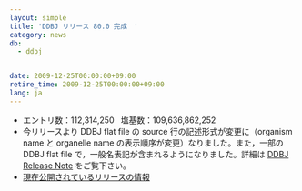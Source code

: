 ```yaml
---
layout: simple
title: 'DDBJ リリース 80.0 完成　'
category: news
db:
  - ddbj


date: 2009-12-25T00:00:00+09:00
retire_time: 2009-12-25T00:00:00+09:00
lang: ja
---
```


<ul>
    <li>エントリ数：112,314,250   塩基数：109,636,862,252</li>
    <li>今リリースより DDBJ flat file の source 行の記述形式が変更に（organism name と organelle name の表示順序が変更）なりました。また，一部の DDBJ flat file で，一般名表記が含まれるようになりました。詳細は <a href="https://ddbj.nig.ac.jp/public/ddbj_database/release_note_archive/ddbj/ddbjrel.80.txt">DDBJ Release Note</a> をご覧下さい。</li>
    <li><a href="/latest-releases.html">現在公開されているリリースの情報</a></li>
</ul>
